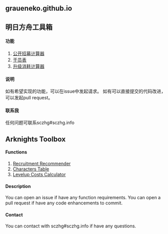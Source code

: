 ## graueneko.github.io
## 明日方舟工具箱

#### 功能
1. [公开招募计算器](https://graueneko.github.io/akhr.html)
2. [干员表](https://graueneko.github.io/akhrchars.html)
3. [升级消耗计算器](https://graueneko.github.io/aklevel.html)

#### 说明
如有希望实现的功能，可以在issue中发起请求。
如有可以直接提交的代码改进，可以发起pull request。

#### 联系我
任何问题可联系sczhg#sczhg.info



## Arknights Toolbox

#### Functions
1. [Recruitment Recommender](https://graueneko.github.io/akhr.html?lang=en)
2. [Characters Table](https://graueneko.github.io/akhrchars.html?lang=en)
3. [Levelup Costs Calculator](https://graueneko.github.io/aklevel.html?lang=en)

#### Description
You can open an issue if have any function requirements.
You can open a pull request if have any code enhancements to commit.

#### Contact
You can contact with sczhg#sczhg.info if have any questions.
